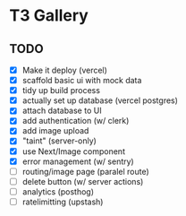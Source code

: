 # T3 Gallery

## TODO

- [x] Make it deploy (vercel)
- [x] scaffold basic ui with mock data
- [x] tidy up build process
- [x] actually set up database (vercel postgres)
- [x] attach database to UI
- [x] add authentication (w/ clerk)
- [x] add image upload
- [x] "taint" (server-only)
- [x] use Next/Image component
- [x] error management (w/ sentry)
- [ ] routing/image page (paralel route)
- [ ] delete button (w/ server actions)
- [ ] analytics (posthog)
- [ ] ratelimitting (upstash)